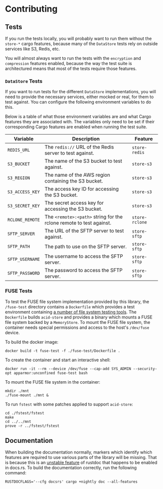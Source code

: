 # Contributing

## Tests

If you run the tests locally, you will probably want to run them without the
`store-*` cargo features, because many of the `DataStore` tests rely on outside
services like S3, Redis, etc.

You will almost always want to run the tests with the `encryption` and
`compression` features enabled, because the way the test suite is architectured
means that most of the tests require those features.

### `DataStore` Tests

If you want to run tests for the different `DataStore` implementations, you will
need to provide the necessary services, either mocked or real, for them to test
against. You can configure the following environment variables to do this.

Below is a table of what those environment variables are and what Cargo features
they are associated with. The variables only need to be set if their
corresponding Cargo features are enabled when running the test suite.

| Variable        | Description                                                         | Feature        |
| --------------- | ------------------------------------------------------------------- | -------------- |
| `REDIS_URL`     | The `redis://` URL of the Redis server to test against.             | `store-redis`  |
| `S3_BUCKET`     | The name of the S3 bucket to test against.                          | `store-s3`     |
| `S3_REGION`     | The name of the AWS region containing the S3 bucket.                | `store-s3`     |
| `S3_ACCESS_KEY` | The access key ID for accessing the S3 bucket.                      | `store-s3`     |
| `S3_SECRET_KEY` | The secret access key for accessing the S3 bucket.                  | `store-s3`     |
| `RCLONE_REMOTE` | The `<remote>:<path>` string for the rclone remote to test against. | `store-rclone` |
| `SFTP_SERVER`   | The URL of the SFTP server to test against.                         | `store-sftp`   |
| `SFTP_PATH`     | The path to use on the SFTP server.                                 | `store-sftp`   |
| `SFTP_USERNAME` | The username to access the SFTP server.                             | `store-sftp`   |
| `SFTP_PASSWORD` | The password to access the SFTP server.                             | `store-sftp`   |

### FUSE Tests

To test the FUSE file system implementation provided by this library, the
`/fuse-test` directory contains a `Dockerfile` which provides a test environment
containing [a number of file system testing
tools](https://github.com/billziss-gh/secfs.test). The `Dockerfile` builds
`acid-store` and provides a binary which mounts a FUSE file system backed by a
`MemoryStore`. To mount the FUSE file system, the container needs special
permissions and access to the host's `/dev/fuse` device.

To build the docker image:

```shell
docker build -t fuse-test -f ./fuse-test/Dockerfile .
```

To create the container and start an interactive shell:

```shell
docker run -it --rm --device /dev/fuse --cap-add SYS_ADMIN --security-opt apparmor:unconfined fuse-test bash
```

To mount the FUSE file system in the container:

```shell
mkdir ./mnt
./fuse-mount ./mnt &
```

To run `fstest` with some patches applied to support `acid-store`:

```shell
cd ./fstest/fstest
make
cd ../../mnt
prove -r ../fstest/fstest
```

## Documentation

When building the documentation normally, markers which identify which features
are required to use various parts of the library will be missing. That is
because this is an [unstable
feature](https://github.com/rust-lang/rust/issues/43781) of rustdoc that happens
to be enabled in docs.rs. To build the documentation correctly, run the
following command:

```
RUSTDOCFLAGS='--cfg docsrs' cargo +nightly doc --all-features
```